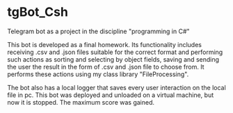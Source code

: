 # tgBot_Csh
Telegram bot as a project in the discipline "programming in C#"

This bot is developed as a final homework. Its functionality includes receiving .csv and .json files 
suitable for the correct format and performing such actions as sorting and selecting by object fields,
saving and sending the user the result in the form of .csv and .json file to choose from. 
It performs these actions using my class library "FileProcessing".

The bot also has a local logger that saves every user interaction on the local file in pc.
This bot was deployed and unloaded on a virtual machine, but now it is stopped. The maximum score was gained.
